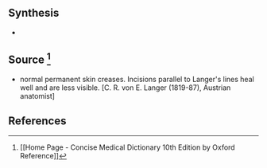 ## Synthesis
- 
## Source [^1]
- normal permanent skin creases. Incisions parallel to Langer's lines heal well and are less visible. \[C. R. von E. Langer (1819-87), Austrian anatomist]
## References

[^1]: [[Home Page - Concise Medical Dictionary 10th Edition by Oxford Reference]]